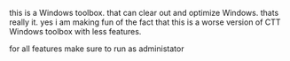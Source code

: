 this is a Windows toolbox. that can clear out and optimize Windows.
thats really it.
yes i am making fun of the fact that this is a worse version of CTT Windows toolbox with less features.

for all features make sure to run as administator
